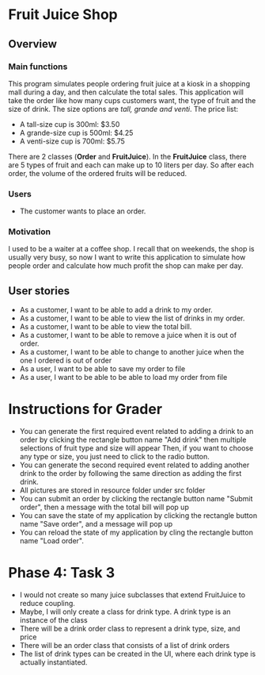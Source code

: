 # Fruit Juice Shop

## Overview

### Main functions

This program simulates people ordering fruit juice at a kiosk in a shopping mall during a day, and then
calculate the total sales. 
This application will take the order like how many cups customers want, the type of fruit and 
the size of drink. The size options are *tall, grande and venti*.
The price list:
- A tall-size cup is 300ml: $3.50
- A grande-size cup is 500ml: $4.25
- A venti-size cup is 700ml: $5.75

There are 2 classes (**Order** and **FruitJuice**). In the **FruitJuice** class, there are 5 types of fruit 
and each can make up to 10 liters per day. So after each order, the volume of the ordered fruits will be reduced.

### Users

- The customer wants to place an order.

### Motivation

I used to be a waiter at a coffee shop. I recall that on weekends, the shop is usually very busy, so now
I want to write this application to simulate how people order and calculate how much profit the shop 
can make per day. 

## User stories

- As a customer, I want to be able to add a drink to my order.
- As a customer, I want to be able to view the list of drinks in my order.
- As a customer, I want to be able to view the total bill.
- As a customer, I want to be able to remove a juice when it is out of order.
- As a customer, I want to be able to change to another juice when the one I ordered is out of order
- As a user, I want to be able to save my order to file
- As a user, I want to be able to be able to load my order from file 

# Instructions for Grader

- You can generate the first required event related to adding a drink to an order 
  by clicking the rectangle button name "Add drink" then multiple selections of fruit type and size will appear
  Then, if you want to choose any type or size, you just need to click to the radio button.
- You can generate the second required event related to adding another drink to the order by following the same
  direction as adding the first drink.
- All pictures are stored in resource folder under src folder
- You can submit an order by clicking the rectangle button name "Submit order", then a message with the total bill will pop up
- You can save the state of my application by clicking the rectangle button name "Save order", and a message will pop up
- You can reload the state of my application by cling the rectangle button name "Load order".

# Phase 4: Task 3
- I would not create so many juice subclasses that extend FruitJuice to reduce coupling.
- Maybe, I will only create a class for drink type. A drink type is an instance of the class
- There will be a drink order class to represent a drink type, size, and price
- There will be an order class that consists of a list of drink orders
- The list of drink types can be created in the UI, where each drink type is actually instantiated.